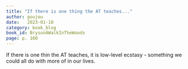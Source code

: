 ```yaml
---
title: "If there is one thing the AT teaches..."
author: goujou
date:   2023-01-10
category: book_blog
book_id: BrysonAWalkInTheWoods
page: p. 160
---
```

If there is one thin the AT teaches, it is low-level ecstasy - something we could all do with more of in our lives.
